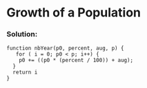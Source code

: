 # Growth of a Population

### Solution: 

```
function nbYear(p0, percent, aug, p) {
   for ( i = 0; p0 < p; i++) {
    p0 += ((p0 * (percent / 100)) + aug);
  }
  return i
}
```

